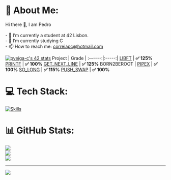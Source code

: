 # 💫 About Me:
Hi there 👋, I am Pedro<br><br>- 🔭 I’m currently a student at 42 Lisbon.<br>- 🌱 I’m currently studying C<br>- 📫  How to reach me: correiapc@hotmail.com<br>

[![pveiga-c's 42 stats](https://badge.mediaplus.ma/binary/pveiga-c?UM6P=off)](https://github.com/oakoudad/badge42)
Project | Grade | 
:------:|:-----:|
[LIBFT](https://github.com/pveiga-c/libft_42) | **:white_check_mark: 125%**
[PRINTF](https://github.com/pveiga-c/ft_printf_42) | **:white_check_mark: 100%**
[GET_NEXT_LINE](https://github.com/pveiga-c/get_next_line_42) | **:white_check_mark: 125%**
BORN2BEROOT | 
[PIPEX](git@vogsphere.42lisboa.com:vogsphere/intra-uuid-b7eabb3c-e5cd-4eac-981d-543da9d82a4f-5260610-pveiga-c) | **:white_check_mark: 100%**
[SO_LONG](https://github.com/pveiga-c/so_long_42) | **:white_check_mark: 115%**
[PUSH_SWAP](https://github.com/pveiga-c/push_swap_42) | **:white_check_mark: 100%**

# 💻 Tech Stack:
[![Skills](https://skillicons.dev/icons?i=c,cmake,bash,linux,git,githubactions,vim,vscode)](https://skillicons.dev)
# 📊 GitHub Stats:
![](https://github-readme-stats.vercel.app/api?username=pveiga-c&theme=monokai&hide_border=true&include_all_commits=false&count_private=true)<br/>
![](https://github-readme-streak-stats.herokuapp.com/?user=pveiga-c&theme=monokai&hide_border=true)<br/>
![](https://github-readme-stats.vercel.app/api/top-langs/?username=pveiga-c&theme=monokai&hide_border=true&include_all_commits=false&count_private=true&layout=compact)

---
[![](https://visitcount.itsvg.in/api?id=pveiga-c&icon=0&color=0)](https://visitcount.itsvg.in)

<!-- Proudly created with GPRM ( https://gprm.itsvg.in ) -->
